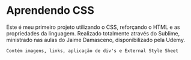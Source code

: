 # Aprendendo CSS
Este é meu primeiro projeto utilizando o CSS, reforçando o HTML e as propriedades da linguagem. Realizado totalmente através do Sublime, ministrado nas aulas do Jaime Damasceno, disponibilizado pela Udemy.

`Contém imagens, links, aplicação de div's e External Style Sheet`
